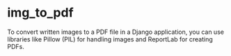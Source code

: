 # img_to_pdf
To convert written images to a PDF file in a Django application, you can use libraries like Pillow (PIL) for handling images and ReportLab for creating PDFs.
